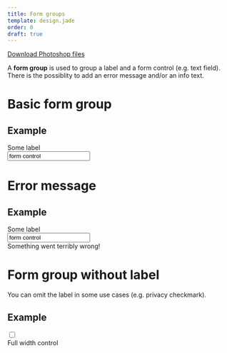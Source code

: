```yaml
---
title: Form groups
template: design.jade
order: 0
draft: true
---
```


<a href="../psd/form.psd" class="download" >Download Photoshop files</a>

A **form group** is used to group a label and a form control (e.g. text field).
There is the possiblity to add an error message and/or an info text.

# Basic form group

## Example

<div style="max-width: 700px" >
  <div class="form__group">
    <label class="form__group__label">
      Some label
    </label>
    <div class="form__group__control">
      <input type="text" class="control control--input" value="form control" />
    </div>
  </div>
</div>

# Error message

## Example

<div style="max-width: 700px" >
  <div class="form__group">
    <label class="form__group__label">
      Some label
    </label>
    <div class="form__group__control">
      <input type="text" class="control control--input" value="form control" />
      <div class="form__error-message" >
        Something went terribly wrong!
      </div>
    </div>
  </div>
</div>

# Form group without label

You can omit the label in some use cases (e.g. privacy checkmark).

## Example

<div style="max-width: 700px" >
  <div class="form__group">
    <div class="form__group__control form__group__control--fullwidth">
      <label data-checkbox="data-checkbox" class="checkbox">
        <input type="checkbox" class="checkbox__checkbox"/>
        <div class="checkbox__label">
          <div class="checkbox__label__text"><span>Full width control</span></div>
        </div>
      </label>
    </div>
  </div>
</div>

<!-- Copyright AXA Versicherungen AG 2015 -->

